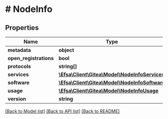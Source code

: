 # # NodeInfo

## Properties

Name | Type | Description | Notes
------------ | ------------- | ------------- | -------------
**metadata** | **object** |  | [optional]
**open_registrations** | **bool** |  | [optional]
**protocols** | **string[]** |  | [optional]
**services** | [**\Efsa\Client\Gitea\Model\NodeInfoServices**](NodeInfoServices.md) |  | [optional]
**software** | [**\Efsa\Client\Gitea\Model\NodeInfoSoftware**](NodeInfoSoftware.md) |  | [optional]
**usage** | [**\Efsa\Client\Gitea\Model\NodeInfoUsage**](NodeInfoUsage.md) |  | [optional]
**version** | **string** |  | [optional]

[[Back to Model list]](../../README.md#models) [[Back to API list]](../../README.md#endpoints) [[Back to README]](../../README.md)

